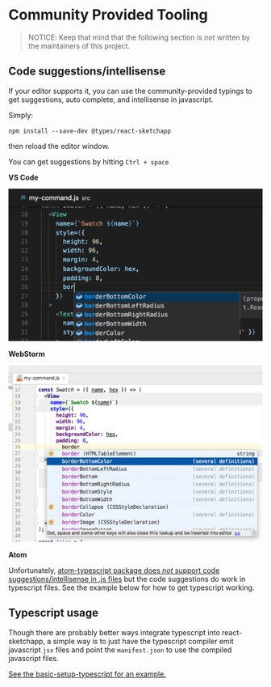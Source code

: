 # Community Provided Tooling

> NOTICE: Keep that mind that the following section is *not* written by the maintainers of this project.

## Code suggestions/intellisense

If your editor supports it, you can use the community-provided typings to get suggestions, auto complete, and intellisense in javascript.

Simply:

    npm install --save-dev @types/react-sketchapp

then reload the editor window.

You can get suggestions by hitting `Ctrl + space`

**VS Code**

![vs code screenshot](../assets/tooling-typings-vs-code.png)

**WebStorm**

![webstorm screenshot](../assets/tooling-typings-webstorm.png)

**Atom**

Unfortunately, [atom-typescript package does *not* support code suggestions/intellisense in .js files](https://github.com/TypeStrong/atom-typescript/issues/1194) but the code suggestions do work in typescript files. See the example below for how to get typescript working.

## Typescript usage

Though there are probably better ways integrate typescript into react-sketchapp, a simple way is to just have the typescript compiler emit javascript `jsx` files and point the `manifest.json` to use the compiled javascript files.

[See the basic-setup-typescript for an example.](../../examples/basic-setup-typescript)
